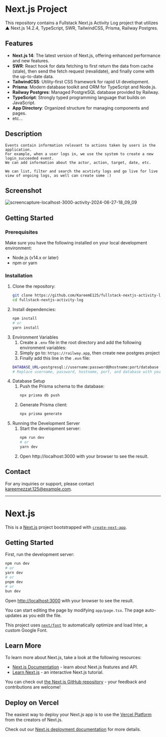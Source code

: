 # Next.js Project

This repository contains a Fullstack Next.js Activity Log project that utilizes ▲ Next.js 14.2.4, TypeScript, SWR, TailwindCSS, Prisma, Railway Postgres.

## Features
- **Next.js 14**: The latest version of Next.js, offering enhanced performance and new features.
- **SWR**: React hook for data fetching to first return the data from cache (stale), then send the fetch request (revalidate), and finally come with the up-to-date data.
- **TailwindCSS**: Utility-first CSS framework for rapid UI development.
- **Prisma**: Modern database toolkit and ORM for TypeScript and Node.js.
- **Railway Postgres**: Managed PostgreSQL database provided by Railway.
- **TypeScript**: Strongly typed programming language that builds on JavaScript.
- **App Directory**: Organized structure for managing components and pages.
- etc...

## Description
    Events contain information relevant to actions taken by users in the application. 
    For example, when a user logs in, we use the system to create a new login_succeeded event.
    We can add information about the actor, action, target, date, etc.

    We can list, filter and search the acvtivty logs and go live for live view of ongoing logs, as well can create some :)

## Screenshot
  ![screencapture-localhost-3000-activity-2024-06-27-18_09_09](https://github.com/KareemE125/fullstack-nextjs-activity-log/assets/61433385/ba799d11-8539-4be5-b4f0-bf4675d7b72b)


## Getting Started

### Prerequisites

Make sure you have the following installed on your local development environment:

- Node.js (v14.x or later)
- npm or yarn

### Installation

1. Clone the repository:
   ```bash
   git clone https://github.com/KareemE125/fullstack-nextjs-activity-log.git
   cd fullstack-nextjs-activity-log
   
2. Install dependencies:
    ```bash
    npm install
    # or
    yarn install

3. Environment Variables
    1. Create a `.env` file in the root directory and add the following environment variables:
    2. Simply go to: `https://railway.app`, then create new postgres project
    3. Finally add this line in the `.evn` file:
      ```bash
      DATABASE_URL=postgresql://username:password@hostname:port/database
      # Replace username, password, hostname, port, and database with your Railway PostgreSQL credentials.
  
4. Database Setup
    1. Push the Prisma schema to the database:
        ```bash
        npx prisma db push
        
    2. Generate Prisma client:
        ```bash
        npx prisma generate
5. Running the Development Server
    1. Start the development server:
        ```bash
        npm run dev
        # or
        yarn dev
    2. Open http://localhost:3000 with your browser to see the result.


## Contact
For any inquiries or support, please contact kareemezzat.125@example.com.
    

________________________________________________________________________________________________________________________________________________________________

# Next.js
This is a [Next.js](https://nextjs.org/) project bootstrapped with [`create-next-app`](https://github.com/vercel/next.js/tree/canary/packages/create-next-app).

## Getting Started

First, run the development server:

```bash
npm run dev
# or
yarn dev
# or
pnpm dev
# or
bun dev
```

Open [http://localhost:3000](http://localhost:3000) with your browser to see the result.

You can start editing the page by modifying `app/page.tsx`. The page auto-updates as you edit the file.

This project uses [`next/font`](https://nextjs.org/docs/basic-features/font-optimization) to automatically optimize and load Inter, a custom Google Font.

## Learn More

To learn more about Next.js, take a look at the following resources:

- [Next.js Documentation](https://nextjs.org/docs) - learn about Next.js features and API.
- [Learn Next.js](https://nextjs.org/learn) - an interactive Next.js tutorial.

You can check out [the Next.js GitHub repository](https://github.com/vercel/next.js/) - your feedback and contributions are welcome!

## Deploy on Vercel

The easiest way to deploy your Next.js app is to use the [Vercel Platform](https://vercel.com/new?utm_medium=default-template&filter=next.js&utm_source=create-next-app&utm_campaign=create-next-app-readme) from the creators of Next.js.

Check out our [Next.js deployment documentation](https://nextjs.org/docs/deployment) for more details.
